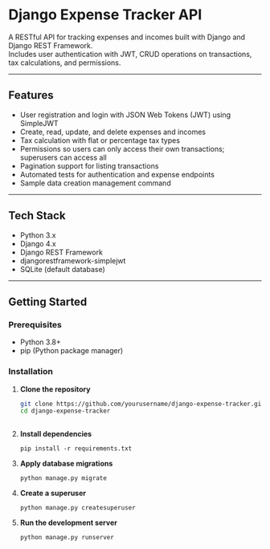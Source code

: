 # Django Expense Tracker API

A RESTful API for tracking expenses and incomes built with Django and Django REST Framework.  
Includes user authentication with JWT, CRUD operations on transactions, tax calculations, and permissions.

---

## Features

- User registration and login with JSON Web Tokens (JWT) using SimpleJWT
- Create, read, update, and delete expenses and incomes
- Tax calculation with flat or percentage tax types
- Permissions so users can only access their own transactions; superusers can access all
- Pagination support for listing transactions
- Automated tests for authentication and expense endpoints
- Sample data creation management command

---

## Tech Stack

- Python 3.x  
- Django 4.x  
- Django REST Framework  
- djangorestframework-simplejwt  
- SQLite (default database)

---

## Getting Started

### Prerequisites

- Python 3.8+  
- pip (Python package manager)  

### Installation

1. **Clone the repository**

   ```bash
   git clone https://github.com/yourusername/django-expense-tracker.git
   cd django-expense-tracker
  
2. **Install dependencies**
   ```
   pip install -r requirements.txt
3. **Apply database migrations**
   ```
   python manage.py migrate

4. **Create a superuser**
   ```
   python manage.py createsuperuser
5. **Run the development server**
   ```
   python manage.py runserver
   
